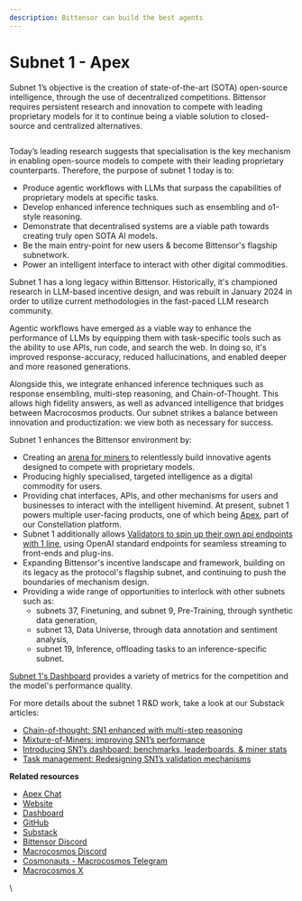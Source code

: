 ```yaml
---
description: Bittensor can build the best agents
---
```


# Subnet 1 - Apex

Subnet 1’s objective is the creation of state-of-the-art (SOTA) open-source intelligence, through the use of decentralized competitions. Bittensor requires persistent research and innovation to compete with leading proprietary models for it to continue being a viable solution to closed-source and centralized alternatives.&#x20;

<figure><img src="../../../.gitbook/assets/Apex overview.png" alt=""><figcaption></figcaption></figure>

Today’s leading research suggests that specialisation is the key mechanism in enabling open-source models to compete with their leading proprietary counterparts. Therefore, the purpose of subnet 1 today is to:

* Produce agentic workflows with LLMs that surpass the capabilities of proprietary models at specific tasks.
* Develop enhanced inference techniques such as ensembling and o1-style reasoning.
* Demonstrate that decentralised systems are a viable path towards creating truly open SOTA AI models.
* Be the main entry-point for new users & become Bittensor's flagship subnetwork.
* Power an intelligent interface to interact with other digital commodities.

Subnet 1 has a long legacy within Bittensor. Historically, it's championed research in LLM-based incentive design, and was rebuilt in January 2024 in order to utilize current methodologies in the fast-paced LLM research community.&#x20;

Agentic workflows have emerged as a viable way to enhance the performance of LLMs by equipping them with task-specific tools such as the ability to use APIs, run code, and search the web. In doing so, it's improved response-accuracy, reduced hallucinations, and enabled deeper and more reasoned generations.&#x20;

Alongside this, we integrate enhanced inference techniques such as response ensembling, multi-step reasoning, and Chain-of-Thought. This allows high fidelity answers, as well as advanced intelligence that bridges between Macrocosmos products. Our subnet strikes a balance between innovation and productization: we view both as necessary for success.

Subnet 1 enhances the Bittensor environment by:

* Creating an [arena for miners ](https://www.macrocosmos.ai/sn1/dashboard)to relentlessly build innovative agents designed to compete with proprietary models.
* Producing highly specialised, targeted intelligence as a digital commodity for users.
* Providing chat interfaces, APIs, and other mechanisms for users and businesses to interact with the intelligent hivemind. At present, subnet 1 powers multiple user-facing products, one of which being [Apex](../), part of our Constellation platform.
* Subnet 1 additionally allows [Validators to spin up their own api endpoints with 1 line,](https://github.com/macrocosm-os/prompting/blob/main/validator_api/API_docs.md) using OpenAI standard endpoints for seamless streaming to front-ends and plug-ins.
* Expanding Bittensor's incentive landscape and framework, building on its legacy as the protocol's flagship subnet, and continuing to push the boundaries of mechanism design.
* Providing a wide range of opportunities to interlock with other subnets such as:
  * subnets 37, Finetuning, and subnet 9, Pre-Training, through synthetic data generation,
  * subnet 13, Data Universe, through data annotation and sentiment analysis,
  * subnet 19, Inference, offloading tasks to an inference-specific subnet.

[Subnet 1's Dashboard](https://www.macrocosmos.ai/sn1/dashboard) provides a variety of metrics for the competition and the model's performance quality.

For more details about the subnet 1 R\&D work, take a look at our Substack articles:

* [Chain-of-thought: SN1 enhanced with multi-step reasoning](https://macrocosmosai.substack.com/p/chain-of-thought-sn1-enhanced-with)
* [Mixture-of-Miners: improving SN1’s performance](https://macrocosmosai.substack.com/p/mixture-of-miners-improving-sn1s)
* [Introducing SN1’s dashboard: benchmarks, leaderboards, & miner stats](https://macrocosmosai.substack.com/p/introducing-sn1s-dashboard)
* [Task management: Redesigning SN1’s validation mechanisms](https://macrocosmosai.substack.com/p/task-management-redesigning-sn1s)

**Related resources**

* [Apex Chat](https://app.macrocosmos.ai/apex/chat)
* [Website](https://www.macrocosmos.ai/sn1)
* [Dashboard](https://www.macrocosmos.ai/sn1/dashboard)
* [GitHub](https://macrocosmosai.substack.com/t/language-models)
* [Substack](https://macrocosmosai.substack.com/t/language-models)
* [Bittensor Discord](https://discord.com/channels/799672011265015819/1161764867166961704)
* [Macrocosmos Discord](https://discord.com/channels/1238450997848707082)
* [Cosmonauts - Macrocosmos Telegram](https://t.me/macrocosmosai)
* [Macrocosmos X](https://x.com/MacrocosmosAI)

\


